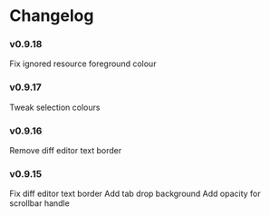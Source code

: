 # Changelog

### v0.9.18
Fix ignored resource foreground colour

### v0.9.17
Tweak selection colours

### v0.9.16
Remove diff editor text border

### v0.9.15
Fix diff editor text border
Add tab drop background
Add opacity for scrollbar handle
